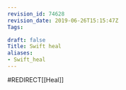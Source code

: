 ```yaml
---
revision_id: 74628
revision_date: 2019-06-26T15:15:47Z
Tags:

draft: false
Title: Swift heal
aliases:
- Swift_heal
---
```

#REDIRECT[[Heal]]